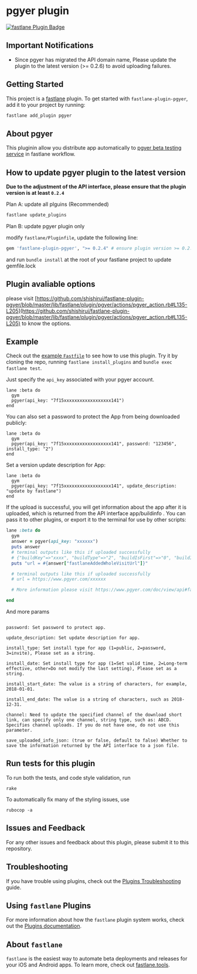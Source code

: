 # pgyer plugin

[![fastlane Plugin Badge](https://rawcdn.githack.com/fastlane/fastlane/master/fastlane/assets/plugin-badge.svg)](https://rubygems.org/gems/fastlane-plugin-pgyer)
## Important Notifications

- Since pgyer has migrated the API domain name, Please update the plugin to the latest version (>= 0.2.6) to avoid uploading failures.

## Getting Started

This project is a [fastlane](https://github.com/fastlane/fastlane) plugin. To get started with `fastlane-plugin-pgyer`, add it to your project by running:

```bash
fastlane add_plugin pgyer
```

## About pgyer

This pluginin allow you distribute app automatically to [pgyer beta testing service](https://www.pgyer.com) in fastlane workflow.

## How to update pgyer plugin to the latest version

**Due to the adjustment of the API interface, please ensure that the plugin version is at least `0.2.4`**

Plan A: update all plguins (Recommended)


```bash
fastlane update_plugins
```

Plan B: update pgyer plugin only

modify `fastlane/Pluginfile`, update the following line:

```ruby
gem 'fastlane-plugin-pgyer', ">= 0.2.4" # ensure plugin version >= 0.2.4
```

and run `bundle install` at the root of your fastlane project to update gemfile.lock

## Plugin avaliable options

please visit [https://github.com/shishirui/fastlane-plugin-pgyer/blob/master/lib/fastlane/plugin/pgyer/actions/pgyer_action.rb#L135-L205](https://github.com/shishirui/fastlane-plugin-pgyer/blob/master/lib/fastlane/plugin/pgyer/actions/pgyer_action.rb#L135-L205) to know the options.


## Example

Check out the [example `Fastfile`](fastlane/Fastfile) to see how to use this plugin. Try it by cloning the repo, running `fastlane install_plugins` and `bundle exec fastlane test`.

Just specify the `api_key` associated with your pgyer account.

```
lane :beta do
  gym
  pgyer(api_key: "7f15xxxxxxxxxxxxxxxxxx141")
end
```

You can also set a password to protect the App from being downloaded publicly:

```
lane :beta do
  gym
  pgyer(api_key: "7f15xxxxxxxxxxxxxxxxxx141", password: "123456", install_type: "2")
end
```

Set a version update description for App:

```
lane :beta do
  gym
  pgyer(api_key: "7f15xxxxxxxxxxxxxxxxxx141", update_description: "update by fastlane")
end
```


If the upload is successful, you will get information about the app after it is uploaded, which is returned from the API interface app/buildinfo . You can pass it to other plugins, or export it to the terminal for use by other scripts:

```ruby
lane :beta do
  gym
  answer = pgyer(api_key: "xxxxxx")
  puts answer
  # terminal outputs like this if uploaded successfully
  # {"buildKey"=>"xxxx", "buildType"=>"2", "buildIsFirst"=>"0", "buildIsLastest"=>"1", "buildFileKey"=>"xxx.apk", "buildFileName"=>"", "buildFileSize"=>"111111", "buildName"=>"testApk", "buildVersion"=>"0.11.0", "buildVersionNo"=>"13", "buildBuildVersion"=>"10", "buildIdentifier"=>"com.pgyer.testapk", "buildIcon"=>"xxxx", "buildDescription"=>"", "buildUpdateDescription"=>"", "buildScreenshots"=>"", "buildShortcutUrl"=>"xxxxxxx", "buildCreated"=>"2023-04-04 11:33:24", "buildUpdated"=>"2023-04-04 11:33:24", "buildQRCodeURL"=>"https://www.pgyer.com/app/qrcodeHistory/xxxxxx", "fastlaneAddedWholeVisitUrl"=>"https://www.pgyer.com/xxxxxx"}
  puts "url = #{answer["fastlaneAddedWholeVisitUrl"]}"

  # terminal outputs like this if uploaded successfully
  # url = https://www.pgyer.com/xxxxxx

  # More information please visit https://www.pgyer.com/doc/view/api#fastUploadApp to check API "https://www.pgyer.com/apiv2/app/buildInfo"

end
```




And more params

```

password: Set password to protect app.

update_description: Set update description for app.

install_type: Set install type for app (1=public, 2=password, 3=invite), Please set as a string.

install_date: Set install type for app (1=Set valid time, 2=Long-term effective, other=Do not modify the last setting), Please set as a string.

install_start_date: The value is a string of characters, for example, 2018-01-01.

install_end_date: The value is a string of characters, such as 2018-12-31.

channel: Need to update the specified channel of the download short link, can specify only one channel, string type, such as: ABCD. Specifies channel uploads. If you do not have one, do not use this parameter.

save_uploaded_info_json: (true or false, default to false) Whether to save the information returned by the API interface to a json file.

```
## Run tests for this plugin

To run both the tests, and code style validation, run

```
rake
```

To automatically fix many of the styling issues, use
```
rubocop -a
```

## Issues and Feedback

For any other issues and feedback about this plugin, please submit it to this repository.

## Troubleshooting

If you have trouble using plugins, check out the [Plugins Troubleshooting](https://docs.fastlane.tools/plugins/plugins-troubleshooting/) guide.

## Using `fastlane` Plugins

For more information about how the `fastlane` plugin system works, check out the [Plugins documentation](https://docs.fastlane.tools/plugins/create-plugin/).

## About `fastlane`

`fastlane` is the easiest way to automate beta deployments and releases for your iOS and Android apps. To learn more, check out [fastlane.tools](https://fastlane.tools).
